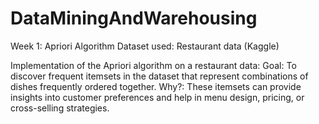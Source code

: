 # DataMiningAndWarehousing
Week 1: Apriori Algorithm 
Dataset used: Restaurant data (Kaggle)

Implementation of the Apriori algorithm on a restaurant data:
Goal: To discover frequent itemsets in the dataset that represent combinations of dishes frequently ordered together.
Why?: These itemsets can provide insights into customer preferences and help in menu design, pricing, or cross-selling strategies.
